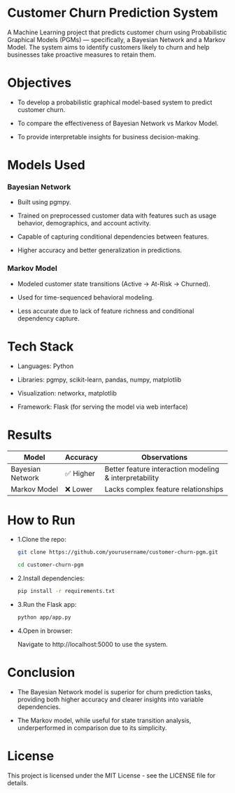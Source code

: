 #  Customer Churn Prediction System
A Machine Learning project that predicts customer churn using Probabilistic Graphical Models (PGMs) — specifically, a Bayesian Network and a Markov Model. The system aims to identify customers likely to churn and help businesses take proactive measures to retain them.

# Objectives
- To develop a probabilistic graphical model-based system to predict customer churn.

- To compare the effectiveness of Bayesian Network vs Markov Model.

- To provide interpretable insights for business decision-making.

# Models Used
### Bayesian Network
- Built using pgmpy.

- Trained on preprocessed customer data with features such as usage behavior, demographics, and account activity.

- Capable of capturing conditional dependencies between features.

- Higher accuracy and better generalization in predictions.

### Markov Model
- Modeled customer state transitions (Active → At-Risk → Churned).

- Used for time-sequenced behavioral modeling.

- Less accurate due to lack of feature richness and conditional dependency capture.

# Tech Stack
- Languages: Python

- Libraries: pgmpy, scikit-learn, pandas, numpy, matplotlib

- Visualization: networkx, matplotlib

- Framework: Flask (for serving the model via web interface)

# Results
| Model            | Accuracy | Observations                                           |
| ---------------- | -------- | ------------------------------------------------------ |
| Bayesian Network | ✅ Higher | Better feature interaction modeling & interpretability |
| Markov Model     | ❌ Lower  | Lacks complex feature relationships                    |

#  How to Run
- 1.Clone the repo:
   ```bash
  git clone https://github.com/yourusername/customer-churn-pgm.git

  cd customer-churn-pgm
  
- 2.Install dependencies:
  ```bash
  pip install -r requirements.txt
  
- 3.Run the Flask app:
   ```bash
  python app/app.py
  
- 4.Open in browser:
  
  Navigate to http://localhost:5000 to use the system.

# Conclusion
- The Bayesian Network model is superior for churn prediction tasks, providing both higher accuracy and clearer insights into variable dependencies.

- The Markov model, while useful for state transition analysis, underperformed in comparison due to its simplicity.

# License
This project is licensed under the MIT License - see the LICENSE file for details.


